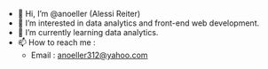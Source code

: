 - 👋 Hi, I’m @anoeller (Alessi Reiter)
- 👀 I’m interested in data analytics and front-end web development.
- 🌱 I’m currently learning data analytics.
- 📫 How to reach me :
   - Email : anoeller312@yahoo.com

<!---
anoeller/anoeller is a ✨ special ✨ repository because its `README.md` (this file) appears on your GitHub profile.
You can click the Preview link to take a look at your changes.
--->
